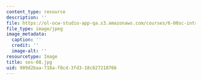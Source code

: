```yaml
---
content_type: resource
description: ''
file: https://ol-ocw-studio-app-qa.s3.amazonaws.com/courses/6-00sc-introduction-to-computer-science-and-programming-spring-2011/909d2baa718af8cd3fd318c827218766_ses-08.jpg
file_type: image/jpeg
image_metadata:
  caption: ''
  credit: ''
  image-alt: ''
resourcetype: Image
title: ses-08.jpg
uid: 909d2baa-718a-f8cd-3fd3-18c827218766
---
```

